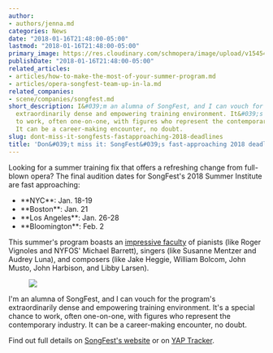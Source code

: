 ```yaml
---
author:
- authors/jenna.md
categories: News
date: "2018-01-16T21:48:00-05:00"
lastmod: "2018-01-16T21:48:00-05:00"
primary_image: https://res.cloudinary.com/schmopera/image/upload/v1545409169/media/webhook-uploads/1516157083758/2018-01-17---Hourglass.jpg.jpg
publishDate: "2018-01-16T21:48:00-05:00"
related_articles:
- articles/how-to-make-the-most-of-your-summer-program.md
- articles/opera-songfest-team-up-in-la.md
related_companies:
- scene/companies/songfest.md
short_description: I&#039;m an alumna of SongFest, and I can vouch for the program&#039;s
  extraordinarily dense and empowering training environment. It&#039;s a special chance
  to work, often one-on-one, with figures who represent the contemporary industry.
  It can be a career-making encounter, no doubt.
slug: dont-miss-it-songfests-fastapproaching-2018-deadlines
title: 'Don&#039;t miss it: SongFest&#039;s fast-approaching 2018 deadlines'
---
```


Looking for a summer training fix that offers a refreshing change from full-blown opera? The final audition dates for SongFest's 2018 Summer Institute are fast approaching:

<ul class="nospace">

<li> **NYC**: Jan. 18-19
<li> **Boston**: Jan. 21
<li> **Los Angeles**: Jan. 26-28
<li> **Bloomington**: Feb. 2

</ul>

This summer's program boasts an [impressive faculty](http://www.songfest.us/faculty/) of pianists (like Roger Vignoles and NYFOS' Michael Barrett), singers (like Susanne Mentzer and Audrey Luna), and composers (like Jake Heggie, William Bolcom, John Musto, John Harbison, and Libby Larsen).

<figure data-type="image">

![](https://res.cloudinary.com/schmopera/image/upload/v1545409169/media/webhook-uploads/1516156987930/SF_AuditionFLyer_Legal_18_McIntosh_ToPRINT.jpg.jpg)
</figure>

I'm an alumna of SongFest, and I can vouch for the program's extraordinarily dense and empowering training environment. It's a special chance to work, often one-on-one, with figures who represent the contemporary industry. It can be a career-making encounter, no doubt.

Find out full details on [SongFest's website](http://www.songfest.us/application/) or on [YAP Tracker](https://www.yaptracker.com/applications/songfest-2018).
